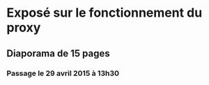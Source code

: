 Exposé sur le fonctionnement du proxy
=====================================

## Diaporama de 15 pages
### Passage le 29 avril 2015 à 13h30
